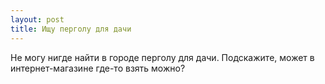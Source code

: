 ```yaml
---
layout: post 
title: Ищу перголу для дачи 
--- 
```

Не могу нигде найти в городе перголу для дачи. Подскажите, может в интернет-магазине где-то взять можно?
